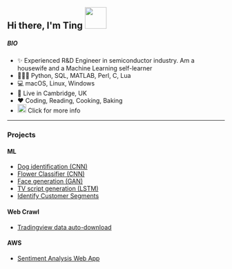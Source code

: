 ## Hi there, I'm Ting <img src="https://media.giphy.com/media/mGcNjsfWAjY5AEZNw6/giphy.gif" width="50">

##### BIO

- ✨ Experienced R&D Engineer in semiconductor industry. Am a housewife and a Machine Learning self-learner
- 👩🏻‍💻 Python, SQL, MATLAB, Perl, C, Lua
- 💻 macOS, Linux, Windows
- 🌱 Live in Cambridge, UK
- ♥️ Coding, Reading, Cooking, Baking
- <a href="https://www.linkedin.com/in/shi-ting-lee-253931116/"><img src="https://raw.githubusercontent.com/peterthehan/peterthehan/4ede6c96382887ab73d3d8160cf894b28a098586/assets/linkedin.svg" width="20"></a>  Click for more info


---
### Projects
#### ML
- [Dog identification (CNN)](https://github.com/st-lee/CNN-dog-identification)
- [Flower Classifier (CNN)](https://github.com/st-lee/Flower_Classifier)
- [Face generation (GAN)](https://github.com/st-lee/GAN-face-generation)
- [TV script generation (LSTM)](https://github.com/st-lee/LSTM-tv-script-generation)
- [Identify Customer Segments](https://github.com/st-lee/Identify_Customer_Segments)


#### Web Crawl
- [Tradingview data auto-download](https://github.com/st-lee/Tradingview_WebCrawl)


#### AWS
- [Sentiment Analysis Web App](https://github.com/st-lee/depolyment-SageMaker)

<!--
**st-lee/st-lee** is a ✨ _special_ ✨ repository because its `README.md` (this file) appears on your GitHub profile.

Here are some ideas to get you started:

- 🔭 I’m currently working on ...
- 🌱 I’m currently learning ...
- 👯 I’m looking to collaborate on ...
- 🤔 I’m looking for help with ...
- 💬 Ask me about ...
- 📫 How to reach me: ...
- 😄 Pronouns: ...
- ⚡ Fun fact: ...
-->
